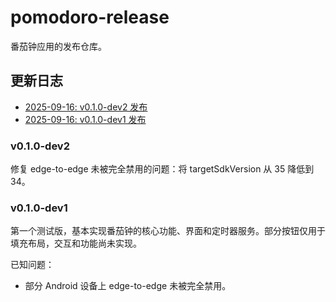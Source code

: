 # pomodoro-release

番茄钟应用的发布仓库。

## 更新日志

- [2025-09-16: v0.1.0-dev2 发布](#v010-dev2)
- [2025-09-16: v0.1.0-dev1 发布](#v010-dev1)

### v0.1.0-dev2

修复 edge-to-edge 未被完全禁用的问题：将 targetSdkVersion 从 35 降低到 34。

### v0.1.0-dev1

第一个测试版，基本实现番茄钟的核心功能、界面和定时器服务。部分按钮仅用于填充布局，交互和功能尚未实现。

已知问题：

- 部分 Android 设备上 edge-to-edge 未被完全禁用。
